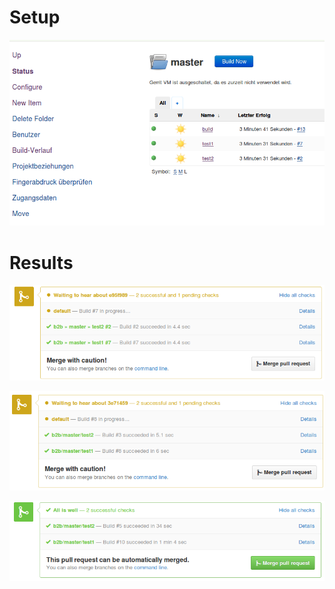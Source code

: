 # Setup

![Setup](/1-build.png?raw=true)

# Results

![Setup](/2-notifications.png?raw=true)

![Setup](/3-notifications.png?raw=true)

![Setup](/4-success.png?raw=true)
